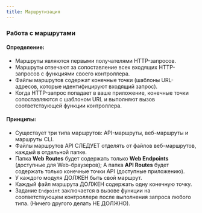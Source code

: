 ```yaml
---
title: Маршрутизация
---
```


### Работа с маршрутами

#### Определение:
- Маршруты являются первыми получателями HTTP-запросов.
- Маршруты отвечают за сопоставление всех входящих HTTP-запросов с функциями своего контроллера.
- Файлы маршрутов содержат конечные точки (шаблоны URL-адресов, которые идентифицируют входящий запрос).
- Когда HTTP-запрос попадает в ваше приложение, конечные точки сопоставляются с шаблоном URL и выполняют вызов соответствующей функции контроллера.

#### Принципы:
- Существует три типа маршрутов: API-маршруты, веб-маршруты и маршруты CLI.
- Файлы маршрутов API СЛЕДУЕТ отделять от файлов веб-маршрутов, каждый в отдельной папке.
- Папка **Web Routes** будет содержать только **Web Endpoints** (доступные для Web-браузеров); А папка **API Routes** будет содержать только конечные точки API (доступные приложению).
- У каждого модуля ДОЛЖЕН быть свой маршрут.
- Каждый файл маршрута ДОЛЖЕН содержать одну конечную точку.
- Задание <func>`Endpoint`</func> заключается в вызове функции на соответствующем контроллере после выполнения запроса любого типа. (Ничего другого делать НЕ ДОЛЖНО).
